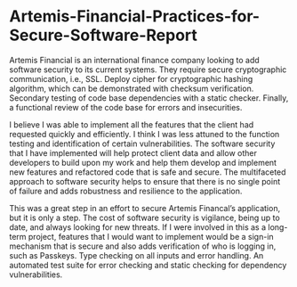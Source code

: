 # Artemis-Financial-Practices-for-Secure-Software-Report

 Artemis Financial is an international finance company looking to add software security to its current systems. They require secure cryptographic communication, i.e., SSL. Deploy cipher for cryptographic hashing algorithm, which can be demonstrated with checksum verification. Secondary testing of code base dependencies with a static checker. Finally, a functional review of the code base for errors and insecurities.

I believe I was able to implement all the features that the client had requested quickly and efficiently. I think I was less attuned to the function testing and identification of certain vulnerabilities. The software security that I have implemented will help protect client data and allow other developers to build upon my work and help them develop and implement new features and refactored code that is safe and secure. The multifaceted approach to software security helps to ensure that there is no single point of failure and adds robustness and resilience to the application.

This was a great step in an effort to secure Artemis Financal’s application, but it is only a step. The cost of software security is vigilance, being up to date, and always looking for new threats. If I were involved in this as a long-term project, features that I would want to implement would be a sign-in mechanism that is secure and also adds verification of who is logging in, such as Passkeys. Type checking on all inputs and error handling. An automated test suite for error checking and static checking for dependency vulnerabilities.
